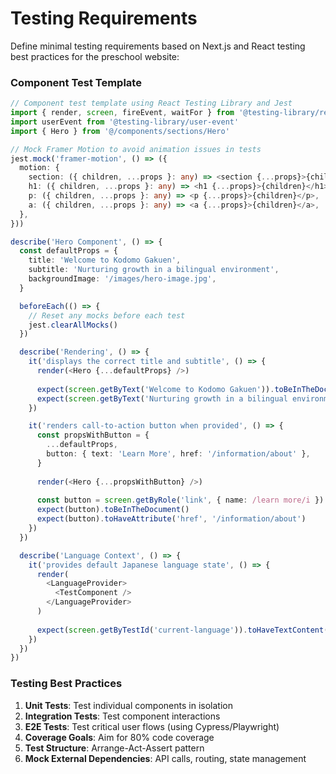 # Testing Requirements

Define minimal testing requirements based on Next.js and React testing best practices for the preschool website:

### Component Test Template

```typescript
// Component test template using React Testing Library and Jest
import { render, screen, fireEvent, waitFor } from '@testing-library/react'
import userEvent from '@testing-library/user-event'
import { Hero } from '@/components/sections/Hero'

// Mock Framer Motion to avoid animation issues in tests
jest.mock('framer-motion', () => ({
  motion: {
    section: ({ children, ...props }: any) => <section {...props}>{children}</section>,
    h1: ({ children, ...props }: any) => <h1 {...props}>{children}</h1>,
    p: ({ children, ...props }: any) => <p {...props}>{children}</p>,
    a: ({ children, ...props }: any) => <a {...props}>{children}</a>,
  },
}))

describe('Hero Component', () => {
  const defaultProps = {
    title: 'Welcome to Kodomo Gakuen',
    subtitle: 'Nurturing growth in a bilingual environment',
    backgroundImage: '/images/hero-image.jpg',
  }

  beforeEach(() => {
    // Reset any mocks before each test
    jest.clearAllMocks()
  })

  describe('Rendering', () => {
    it('displays the correct title and subtitle', () => {
      render(<Hero {...defaultProps} />)
      
      expect(screen.getByText('Welcome to Kodomo Gakuen')).toBeInTheDocument()
      expect(screen.getByText('Nurturing growth in a bilingual environment')).toBeInTheDocument()
    })

    it('renders call-to-action button when provided', () => {
      const propsWithButton = {
        ...defaultProps,
        button: { text: 'Learn More', href: '/information/about' },
      }
      
      render(<Hero {...propsWithButton} />)
      
      const button = screen.getByRole('link', { name: /learn more/i })
      expect(button).toBeInTheDocument()
      expect(button).toHaveAttribute('href', '/information/about')
    })
  })

  describe('Language Context', () => {
    it('provides default Japanese language state', () => {
      render(
        <LanguageProvider>
          <TestComponent />
        </LanguageProvider>
      )
      
      expect(screen.getByTestId('current-language')).toHaveTextContent('ja')
    })
  })
})
```

### Testing Best Practices

1. **Unit Tests**: Test individual components in isolation
2. **Integration Tests**: Test component interactions  
3. **E2E Tests**: Test critical user flows (using Cypress/Playwright)
4. **Coverage Goals**: Aim for 80% code coverage
5. **Test Structure**: Arrange-Act-Assert pattern
6. **Mock External Dependencies**: API calls, routing, state management
